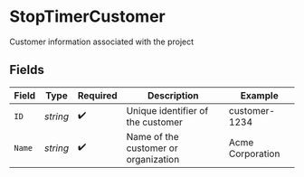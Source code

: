 # StopTimerCustomer

Customer information associated with the project


## Fields

| Field                                | Type                                 | Required                             | Description                          | Example                              |
| ------------------------------------ | ------------------------------------ | ------------------------------------ | ------------------------------------ | ------------------------------------ |
| `ID`                                 | *string*                             | :heavy_check_mark:                   | Unique identifier of the customer    | customer-1234                        |
| `Name`                               | *string*                             | :heavy_check_mark:                   | Name of the customer or organization | Acme Corporation                     |